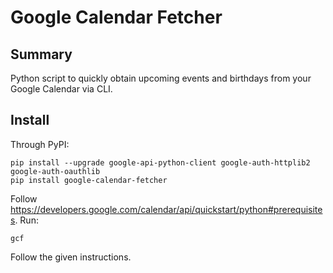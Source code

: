 # Google Calendar Fetcher
## Summary
Python script to quickly obtain upcoming events and birthdays from your Google Calendar via CLI.

## Install
Through PyPI:

```
pip install --upgrade google-api-python-client google-auth-httplib2 google-auth-oauthlib
pip install google-calendar-fetcher
```
Follow https://developers.google.com/calendar/api/quickstart/python#prerequisites.
Run:

```
gcf
```

Follow the given instructions.
